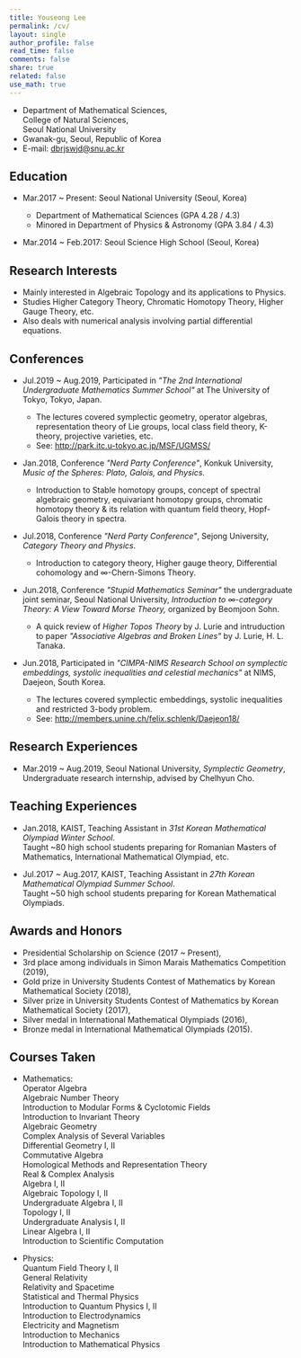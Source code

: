 ```yaml
---
title: Youseong Lee
permalink: /cv/
layout: single
author_profile: false
read_time: false
comments: false
share: true
related: false
use_math: true
---
```


- Department of Mathematical Sciences,   
College of Natural Sciences,   
Seoul National University   
- Gwanak-gu, Seoul, Republic of Korea   
- E-mail: <dbrjswjd@snu.ac.kr>   

## Education
- Mar.2017 ~ Present: Seoul National University (Seoul, Korea)   
    - Department of Mathematical Sciences (GPA 4.28 / 4.3)   
    - Minored in Department of Physics & Astronomy (GPA 3.84 / 4.3) 

- Mar.2014 ~ Feb.2017: Seoul Science High School (Seoul, Korea)

## Research Interests
 - Mainly interested in Algebraic Topology and its applications to Physics.   
 - Studies Higher Category Theory, Chromatic Homotopy Theory, Higher Gauge Theory, etc.    
 - Also deals with numerical analysis involving partial differential equations.    

## Conferences
- Jul.2019 ~ Aug.2019, Participated in _"The 2nd International Undergraduate Mathematics Summer School"_ at The University of Tokyo, Tokyo, Japan.   
  - The lectures covered symplectic geometry, operator algebras, representation theory of Lie groups, local class field theory, K-theory, projective varieties, etc.   
  - See: <http://park.itc.u-tokyo.ac.jp/MSF/UGMSS/>

- Jan.2018, Conference _"Nerd Party Conference"_, Konkuk University, _Music of the Spheres: Plato, Galois, and Physics._   
  - Introduction to Stable homotopy groups, concept of spectral algebraic geometry, equivariant homotopy groups, chromatic homotopy theory & its relation with quantum field theory, Hopf-Galois theory in spectra.

- Jul.2018, Conference _"Nerd Party Conference"_, Sejong University, _Category Theory and Physics._   
  - Introduction to category theory, Higher gauge theory, Differential cohomology and ∞-Chern-Simons Theory. 

- Jun.2018, Conference _"Stupid Mathematics Seminar"_ the undergraduate joint seminar, Seoul National University, _Introduction to ∞-category Theory: A View Toward Morse Theory,_ organized by Beomjoon Sohn.   
  - A quick review of _Higher Topos Theory_ by J. Lurie and intruduction to paper _"Associative Algebras and Broken Lines"_ by J. Lurie, H. L. Tanaka.

- Jun.2018, Participated in _"CIMPA-NIMS Research School on symplectic embeddings, systolic inequalities and celestial mechanics"_ at NIMS, Daejeon, South Korea.   
  - The lectures covered symplectic embeddings, systolic inequalities and restricted 3-body problem.   
  - See: <http://members.unine.ch/felix.schlenk/Daejeon18/>

## Research Experiences
- Mar.2019 ~ Aug.2019, Seoul National University, _Symplectic Geometry_, Undergraduate research internship, advised by Chelhyun Cho.

## Teaching Experiences
- Jan.2018, KAIST, Teaching Assistant in _31st Korean Mathematical Olympiad Winter School_.    
Taught ~80 high school students preparing for Romanian Masters of Mathematics, International Mathematical Olympiad, etc. 

- Jul.2017 ~ Aug.2017, KAIST, Teaching Assistant in _27th Korean Mathematical Olympiad Summer School_.   
Taught ~50 high school students preparing for Korean Mathematical Olympiads. 

## Awards and Honors
- Presidential Scholarship on Science (2017 ~ Present),    
- 3rd place among individuals in Simon Marais Mathematics Competition (2019),    
- Gold prize in University Students Contest of Mathematics by Korean Mathematical Society (2018),    
- Silver prize in University Students Contest of Mathematics by Korean Mathematical Society (2017),   
- Silver medal in International Mathematical Olympiads (2016),    
- Bronze medal in International Mathematical Olympiads (2015).    

## Courses Taken
- Mathematics:   
Operator Algebra   
Algebraic Number Theory   
Introduction to Modular Forms & Cyclotomic Fields   
Introduction to Invariant Theory   
Algebraic Geometry   
Complex Analysis of Several Variables   
Differential Geometry I, II   
Commutative Algebra   
Homological Methods and Representation Theory   
Real & Complex Analysis   
Algebra I, II   
Algebraic Topology I, II   
Undergraduate Algebra I, II   
Topology I, II   
Undergraduate Analysis I, II   
Linear Algebra I, II   
Introduction to Scientific Computation   

- Physics:   
Quantum Field Theory I, II   
General Relativity   
Relativity and Spacetime   
Statistical and Thermal Physics   
Introduction to Quantum Physics I, II   
Introduction to Electrodynamics   
Electricity and Magnetism   
Introduction to Mechanics   
Introduction to Mathematical Physics   
